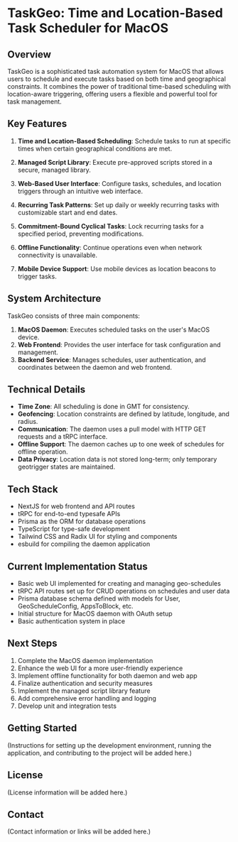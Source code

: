# TaskGeo: Time and Location-Based Task Scheduler for MacOS

## Overview

TaskGeo is a sophisticated task automation system for MacOS that allows users to schedule and execute tasks based on both time and geographical constraints. It combines the power of traditional time-based scheduling with location-aware triggering, offering users a flexible and powerful tool for task management.

## Key Features

1. **Time and Location-Based Scheduling**: Schedule tasks to run at specific times when certain geographical conditions are met.

2. **Managed Script Library**: Execute pre-approved scripts stored in a secure, managed library.

3. **Web-Based User Interface**: Configure tasks, schedules, and location triggers through an intuitive web interface.

4. **Recurring Task Patterns**: Set up daily or weekly recurring tasks with customizable start and end dates.

5. **Commitment-Bound Cyclical Tasks**: Lock recurring tasks for a specified period, preventing modifications.

6. **Offline Functionality**: Continue operations even when network connectivity is unavailable.

7. **Mobile Device Support**: Use mobile devices as location beacons to trigger tasks.

## System Architecture

TaskGeo consists of three main components:

1. **MacOS Daemon**: Executes scheduled tasks on the user's MacOS device.
2. **Web Frontend**: Provides the user interface for task configuration and management.
3. **Backend Service**: Manages schedules, user authentication, and coordinates between the daemon and web frontend.

## Technical Details

- **Time Zone**: All scheduling is done in GMT for consistency.
- **Geofencing**: Location constraints are defined by latitude, longitude, and radius.
- **Communication**: The daemon uses a pull model with HTTP GET requests and a tRPC interface.
- **Offline Support**: The daemon caches up to one week of schedules for offline operation.
- **Data Privacy**: Location data is not stored long-term; only temporary geotrigger states are maintained.

## Tech Stack

- NextJS for web frontend and API routes
- tRPC for end-to-end typesafe APIs
- Prisma as the ORM for database operations
- TypeScript for type-safe development
- Tailwind CSS and Radix UI for styling and components
- esbuild for compiling the daemon application

## Current Implementation Status

- Basic web UI implemented for creating and managing geo-schedules
- tRPC API routes set up for CRUD operations on schedules and user data
- Prisma database schema defined with models for User, GeoScheduleConfig, AppsToBlock, etc.
- Initial structure for MacOS daemon with OAuth setup
- Basic authentication system in place

## Next Steps

1. Complete the MacOS daemon implementation
2. Enhance the web UI for a more user-friendly experience
3. Implement offline functionality for both daemon and web app
4. Finalize authentication and security measures
5. Implement the managed script library feature
6. Add comprehensive error handling and logging
7. Develop unit and integration tests

## Getting Started

(Instructions for setting up the development environment, running the application, and contributing to the project will be added here.)

## License

(License information will be added here.)

## Contact

(Contact information or links will be added here.)
